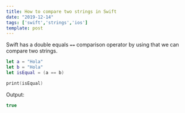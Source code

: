 ```yaml
---
title: How to compare two strings in Swift
date: "2019-12-14"
tags: ['swift','strings','ios']
template: post
---
```


Swift has a double equals `==` comparison operator by using that we can compare two strings.

```swift
let a = "Hola"
let b = "Hola"
let isEqual = (a == b)

print(isEqual)
```


Output:

```swift
true
```
